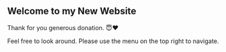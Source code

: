 ## Welcome to my New Website
Thank for you generous donation. 😇❤️ 

Feel free to look around. Please use the menu on the top right to navigate. 